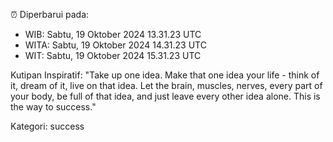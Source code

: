 ⏰ Diperbarui pada:
- WIB: Sabtu, 19 Oktober 2024 13.31.23 UTC
- WITA: Sabtu, 19 Oktober 2024 14.31.23 UTC
- WIT: Sabtu, 19 Oktober 2024 15.31.23 UTC

Kutipan Inspiratif:
"Take up one idea. Make that one idea your life - think of it, dream of it, live on that idea. Let the brain, muscles, nerves, every part of your body, be full of that idea, and just leave every other idea alone. This is the way to success."


Kategori: success


